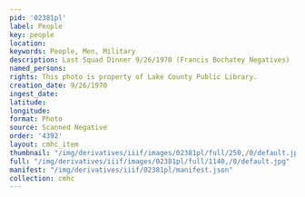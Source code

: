 ```yaml
---
pid: '02381pl'
label: People
key: people
location: 
keywords: People, Men, Military
description: Last Squad Dinner 9/26/1970 (Francis Bochatey Negatives)
named_persons: 
rights: This photo is property of Lake County Public Library.
creation_date: 9/26/1970
ingest_date: 
latitude: 
longitude: 
format: Photo
source: Scanned Negative
order: '4392'
layout: cmhc_item
thumbnail: "/img/derivatives/iiif/images/02381pl/full/250,/0/default.jpg"
full: "/img/derivatives/iiif/images/02381pl/full/1140,/0/default.jpg"
manifest: "/img/derivatives/iiif/02381pl/manifest.json"
collection: cmhc
---
```

